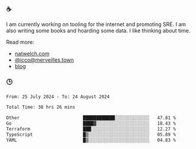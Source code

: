 ### ☕

I am currently working on tooling for the internet and promoting SRE. I am also writing some books and hoarding some data. I like thinking about time. 

Read more:

 - [natwelch.com](https://natwelch.com)
 - [@icco@merveilles.town](https://merveilles.town/@icco)
 - [blog](https://writing.natwelch.com)

### 🕒

<!--START_SECTION:waka-->

```txt
From: 25 July 2024 - To: 24 August 2024

Total Time: 38 hrs 26 mins

Other                        ████████████░░░░░░░░░░░░░   47.81 %
Go                           ████▓░░░░░░░░░░░░░░░░░░░░   18.43 %
Terraform                    ███░░░░░░░░░░░░░░░░░░░░░░   12.27 %
TypeScript                   █▒░░░░░░░░░░░░░░░░░░░░░░░   05.89 %
YAML                         █▒░░░░░░░░░░░░░░░░░░░░░░░   04.83 %
```

<!--END_SECTION:waka-->
